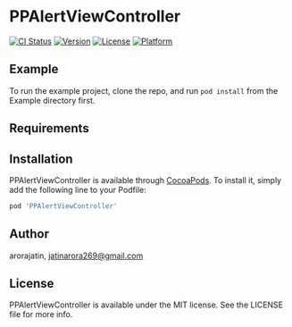 # PPAlertViewController

[![CI Status](https://img.shields.io/travis/arorajatin/PPAlertViewController.svg?style=flat)](https://travis-ci.org/arorajatin/PPAlertViewController)
[![Version](https://img.shields.io/cocoapods/v/PPAlertViewController.svg?style=flat)](https://cocoapods.org/pods/PPAlertViewController)
[![License](https://img.shields.io/cocoapods/l/PPAlertViewController.svg?style=flat)](https://cocoapods.org/pods/PPAlertViewController)
[![Platform](https://img.shields.io/cocoapods/p/PPAlertViewController.svg?style=flat)](https://cocoapods.org/pods/PPAlertViewController)

## Example

To run the example project, clone the repo, and run `pod install` from the Example directory first.

## Requirements

## Installation

PPAlertViewController is available through [CocoaPods](https://cocoapods.org). To install
it, simply add the following line to your Podfile:

```ruby
pod 'PPAlertViewController'
```

## Author

arorajatin, jatinarora269@gmail.com

## License

PPAlertViewController is available under the MIT license. See the LICENSE file for more info.
